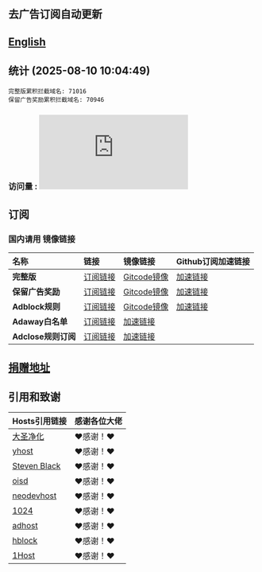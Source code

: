 ## 去广告订阅自动更新
## [English](./README_en.md)

## 统计 (2025-08-10 10:04:49)
```
完整版累积拦截域名: 71016
保留广告奖励累积拦截域名: 70946
```
### 访问量 : ![visitors](http://006.freecounters.co.uk/count-133.pl?count=qe1milbo7p68gg219fmj&type=links&prog=unique)

## 订阅
### 国内请用 **镜像链接**  

| **名称** | **链接** | **镜像链接** | **Github订阅加速链接** |
| :-- | :-- | :-- | :-- |
| **完整版** | [订阅链接](https://raw.githubusercontent.com/lingeringsound/10007_auto/master/all) | [Gitcode镜像](https://gitcode.net/weixin_45617236/10007_auto/-/raw/master/all) | [加速链接](https://raw.gitmirror.com/lingeringsound/10007_auto/master/all) |
| **保留广告奖励** | [订阅链接](https://raw.githubusercontent.com/lingeringsound/10007_auto/master/reward) | [Gitcode镜像](https://gitcode.net/weixin_45617236/10007_auto/-/raw/master/reward) | [加速链接](https://raw.gitmirror.com/lingeringsound/10007_auto/master/reward) | 
| **Adblock规则** | [订阅链接](https://raw.githubusercontent.com/lingeringsound/10007_auto/master/adb.txt) | [Gitcode镜像](https://gitcode.net/weixin_45617236/10007_auto/-/raw/master/adb.txt) | [加速链接](https://raw.gitmirror.com/lingeringsound/10007_auto/master/adb.txt) |
| **Adaway白名单** | [订阅链接](https://raw.githubusercontent.com/lingeringsound/10007_auto/master/Adaway_white_list.prop) | [加速链接](https://raw.gitmirror.com/lingeringsound/10007_auto/master/Adaway_white_list.prop) |
| **Adclose规则订阅** | [订阅链接](https://raw.githubusercontent.com/lingeringsound/10007_auto/master/10007.rule) | [加速链接](https://raw.gitmirror.com/lingeringsound/10007_auto/master/10007.rule) |



## **[捐赠地址](https://github.com/lingeringsound/10007)**


## 引用和致谢
| **Hosts引用链接** | 感谢各位大佬 |
| :-- | :-- |
| [大圣净化](https://github.com/jdlingyu/ad-wars) | ❤感谢！❤ |
| [yhost](https://github.com/VeleSila/yhosts) | ❤感谢！❤ |
| [Steven Black](https://github.com/StevenBlack/hosts) | ❤感谢！❤ |
| [oisd](https://oisd.nl/howto) | ❤感谢！❤ |
| [neodevhost](https://raw.githubusercontent.com/neodevpro/neodevhost/master/host) | ❤感谢！❤ |
| [1024](https://github.com/Goooler/1024_hosts) | ❤感谢！❤ |
| [adhost](https://github.com/E7KMbb/AD-hosts) | ❤感谢！❤ |
| [hblock](https://hblock.molinero.dev/hosts) | ❤感谢！❤ |
| [1Host](https://o0.pages.dev/Lite/hosts.txt) | ❤感谢！❤ |

